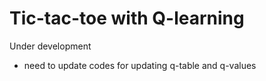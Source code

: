 # Tic-tac-toe with Q-learning

Under development
- need to update codes for updating q-table and q-values
